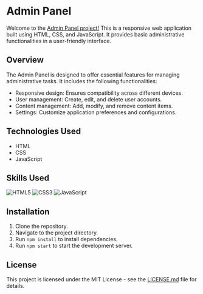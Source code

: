 # Admin Panel

Welcome to the [Admin Panel project!](https://admin-panel-beige-mu.vercel.app/) This is a responsive web application built using HTML, CSS, and JavaScript. It provides basic administrative functionalities in a user-friendly interface.

## Overview

The Admin Panel is designed to offer essential features for managing administrative tasks. It includes the following functionalities:

- Responsive design: Ensures compatibility across different devices.
- User management: Create, edit, and delete user accounts.
- Content management: Add, modify, and remove content items.
- Settings: Customize application preferences and configurations.

## Technologies Used

- HTML
- CSS
- JavaScript

## Skills Used

 ![HTML5](https://img.icons8.com/color/48/000000/html-5.png) ![CSS3](https://img.icons8.com/color/48/000000/css3.png) ![JavaScript](https://img.icons8.com/color/48/000000/javascript.png)


## Installation

1. Clone the repository.
2. Navigate to the project directory.
3. Run `npm install` to install dependencies.
4. Run `npm start` to start the development server.

## License

This project is licensed under the MIT License - see the [LICENSE.md](LICENSE.md) file for details.
